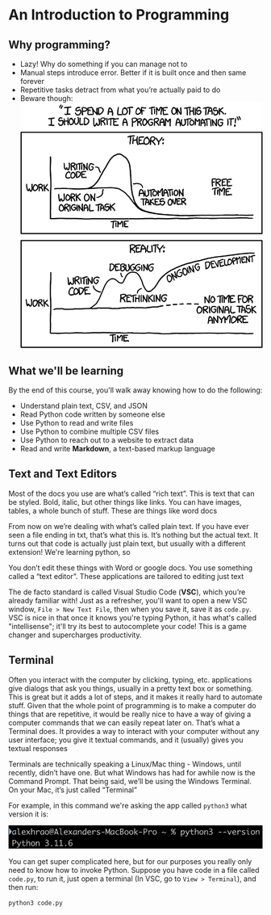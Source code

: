 # An Introduction to Programming

## Why programming?

* Lazy! Why do something if you can manage not to
* Manual steps introduce error. Better if it is built once and then same forever
* Repetitive tasks detract from what you’re actually paid to do
* Beware though: ![Automation](automation.png)

## What we'll be learning

By the end of this course, you'll walk away knowing how to do the following:

* Understand plain text, CSV, and JSON
* Read Python code written by someone else
* Use Python to read and write files
* Use Python to combine multiple CSV files
* Use Python to reach out to a website to extract data
* Read and write **Markdown**, a text-based markup language

## Text and Text Editors
Most of the docs you use are what’s called “rich text”. This is text that can be styled. Bold, italic, but other things like links. You can have images, tables, a whole bunch of stuff. These are things like word docs

From now on we’re dealing with what’s called plain text. If you have ever seen a file ending in txt, that’s what this is. It’s nothing but the actual text. It turns out that code is actually just plain text, but usually with a different extension! We're learning python, so 

You don’t edit these things with Word or google docs. You use something called a “text editor”. These applications are tailored to editing just text

The de facto standard is called Visual Studio Code (**VSC**), which you’re already familiar with! Just as a refresher, you'll want to open a new VSC window, `File > New Text File`, then when you save it, save it as `code.py`. VSC is nice in that once it knows you're typing Python, it has what's called "intellisense"; it'll try its best to autocomplete your code! This is a game changer and supercharges productivity.

## Terminal
Often you interact with the computer by clicking, typing, etc. applications give dialogs that ask you things, usually in a pretty text box or something. This is great but it adds a lot of steps, and it makes it really hard to automate stuff. Given that the whole point of programming is to make a computer do things that are repetitive, it would be really nice to have a way of giving a computer commands that we can easily repeat later on.
That’s what a Terminal does. It provides a way to interact with your computer without any user interface; you give it textual commands, and it (usually) gives you textual responses

Terminals are technically speaking a Linux/Mac thing - Windows, until recently, didn’t have one. But what Windows has had for awhile now is the Command Prompt. That being said, we’ll be using the Windows Terminal. On your Mac, it’s just called “Terminal”

For example, in this command we're asking the app called `python3` what version it is:

![Python Version](terminal1.png)

You can get super complicated here, but for our purposes you really only need to know how to invoke Python. Suppose you have code in a file called `code.py`, to run it, just open a terminal (In VSC, go to `View > Terminal`), and then run:

``` sh
python3 code.py
```

